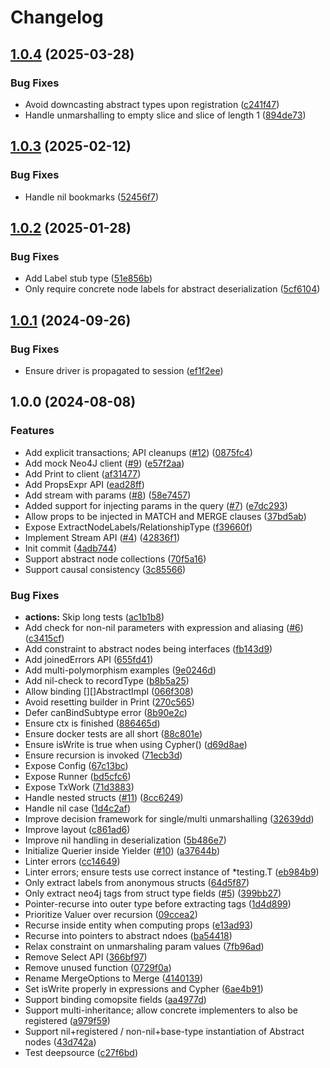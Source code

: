 # Changelog

## [1.0.4](https://github.com/rlch/neogo/compare/v1.0.3...v1.0.4) (2025-03-28)


### Bug Fixes

* Avoid downcasting abstract types upon registration ([c241f47](https://github.com/rlch/neogo/commit/c241f471036b1b9ab06528b2973db18c5a3aac05))
* Handle unmarshalling to empty slice and slice of length 1 ([894de73](https://github.com/rlch/neogo/commit/894de73fbfe290d69b917968d5c7602089054d99))

## [1.0.3](https://github.com/rlch/neogo/compare/v1.0.2...v1.0.3) (2025-02-12)


### Bug Fixes

* Handle nil bookmarks ([52456f7](https://github.com/rlch/neogo/commit/52456f769cea5c4f59be4ecfd90e3083a65dc583))

## [1.0.2](https://github.com/rlch/neogo/compare/v1.0.1...v1.0.2) (2025-01-28)


### Bug Fixes

* Add Label stub type ([51e856b](https://github.com/rlch/neogo/commit/51e856bbcde418d5f439c3e7f3195e8dd1409fe1))
* Only require concrete node labels for abstract deserialization ([5cf6104](https://github.com/rlch/neogo/commit/5cf61043e37db9017ff51e44fad7ce092c1e9fd5))

## [1.0.1](https://github.com/rlch/neogo/compare/v1.0.0...v1.0.1) (2024-09-26)


### Bug Fixes

* Ensure driver is propagated to session ([ef1f2ee](https://github.com/rlch/neogo/commit/ef1f2ee9bbe42c720100fcc0cac2a87c2c0187b0))

## 1.0.0 (2024-08-08)


### Features

* Add explicit transactions; API cleanups ([#12](https://github.com/rlch/neogo/issues/12)) ([0875fc4](https://github.com/rlch/neogo/commit/0875fc4927421a7d634e019b7359f268962a2e59))
* Add mock Neo4J client ([#9](https://github.com/rlch/neogo/issues/9)) ([e57f2aa](https://github.com/rlch/neogo/commit/e57f2aa0ded8cac866c18396e22e0bb773582490))
* Add Print to client ([af31477](https://github.com/rlch/neogo/commit/af31477be815d331cf6b3af6c2b2ae83398a8311))
* Add PropsExpr API ([ead28ff](https://github.com/rlch/neogo/commit/ead28ff36e5d6e72d4cbb98c578239fa334ee783))
* Add stream with params ([#8](https://github.com/rlch/neogo/issues/8)) ([58e7457](https://github.com/rlch/neogo/commit/58e74574f580f78d5e37764029c82898a9cce111))
* Added support for injecting params in the query ([#7](https://github.com/rlch/neogo/issues/7)) ([e7dc293](https://github.com/rlch/neogo/commit/e7dc293b33808249e6c77b262161a637e4a32963))
* Allow props to be injected in MATCH and MERGE clauses ([37bd5ab](https://github.com/rlch/neogo/commit/37bd5ab6933dad06b55287ca7ea5139af49e2085))
* Expose ExtractNodeLabels/RelationshipType ([f39660f](https://github.com/rlch/neogo/commit/f39660f5c15d511331612348565e24300ab4bf02))
* Implement Stream API ([#4](https://github.com/rlch/neogo/issues/4)) ([42836f1](https://github.com/rlch/neogo/commit/42836f1931f422cd685b406b9cfda8a3d712b97f))
* Init commit ([4adb744](https://github.com/rlch/neogo/commit/4adb7447c3183906fa3e4ecc132d2bd74038bfde))
* Support abstract node collections ([70f5a16](https://github.com/rlch/neogo/commit/70f5a16b8e275c6689100667db26eba34bf9113d))
* Support causal consistency ([3c85566](https://github.com/rlch/neogo/commit/3c85566e4fb72ee56075b1071cb048a8bccd23da))


### Bug Fixes

* **actions:** Skip long tests ([ac1b1b8](https://github.com/rlch/neogo/commit/ac1b1b8a8a90580ee12c4ed3faedb1d87928f712))
* Add check for non-nil parameters with expression and aliasing ([#6](https://github.com/rlch/neogo/issues/6)) ([c3415cf](https://github.com/rlch/neogo/commit/c3415cfe546c6eb2d80555b091782f6eb0b81173))
* Add constraint to abstract nodes being interfaces ([fb143d9](https://github.com/rlch/neogo/commit/fb143d9529b684d2318a39ff2410fecd26819492))
* Add joinedErrors API ([655fd41](https://github.com/rlch/neogo/commit/655fd41c7a9e1ed9d8a55cbc7a20b5bc7723aceb))
* Add multi-polymorphism examples ([9e0246d](https://github.com/rlch/neogo/commit/9e0246de80de38b480c6bad226c2cd6967967df8))
* Add nil-check to recordType ([b8b5a25](https://github.com/rlch/neogo/commit/b8b5a2507a48b680943b71d35f7ff1a24449b3e5))
* Allow binding [][]AbstractImpl ([066f308](https://github.com/rlch/neogo/commit/066f30824cd56bafaeeb95eb4f1ca2b61b933545))
* Avoid resetting builder in Print ([270c565](https://github.com/rlch/neogo/commit/270c56510cd038367186bb7c4acc06f05eddbeb3))
* Defer canBindSubtype error ([8b90e2c](https://github.com/rlch/neogo/commit/8b90e2c8b6d72589e0408dec2f07cb50e9c1b726))
* Ensure ctx is finished ([886465d](https://github.com/rlch/neogo/commit/886465d4aa3018669b865f0833ab7367520e0a0a))
* Ensure docker tests are all short ([88c801e](https://github.com/rlch/neogo/commit/88c801e15e62a3e94c60a24bbad4c393bbfe256c))
* Ensure isWrite is true when using Cypher() ([d69d8ae](https://github.com/rlch/neogo/commit/d69d8ae4ce4b47ec4ca043e84526ed8b4e3d1cfc))
* Ensure recursion is invoked ([71ecb3d](https://github.com/rlch/neogo/commit/71ecb3d828b4e6bdc23e16a11fbc3dbb810f6b97))
* Expose Config ([67c13bc](https://github.com/rlch/neogo/commit/67c13bc21c630ecdd1fa23279dc40f2a50ae98fa))
* Expose Runner ([bd5cfc6](https://github.com/rlch/neogo/commit/bd5cfc6d66cc0ab7fe8bf0420b75e8f9087bbd2e))
* Expose TxWork ([71d3883](https://github.com/rlch/neogo/commit/71d38837fd98a7677943dd050ddfef0c94e49f69))
* Handle nested structs ([#11](https://github.com/rlch/neogo/issues/11)) ([8cc6249](https://github.com/rlch/neogo/commit/8cc62498298dfa1676c70d49c4f60f6429ed7d28))
* Handle nil case ([1d4c2af](https://github.com/rlch/neogo/commit/1d4c2afa9fe705d2494039ccd44f1225175bb7f7))
* Improve decision framework for single/multi unmarshalling ([32639dd](https://github.com/rlch/neogo/commit/32639ddd3356376655334137ea35abe02dda49ec))
* Improve layout ([c861ad6](https://github.com/rlch/neogo/commit/c861ad694c997bfa9a627e7c84c9394f31c5ce8d))
* Improve nil handling in deserialization ([5b486e7](https://github.com/rlch/neogo/commit/5b486e7d73fa86b37296c683c9f818ec062b25b8))
* Initialize Querier inside Yielder ([#10](https://github.com/rlch/neogo/issues/10)) ([a37644b](https://github.com/rlch/neogo/commit/a37644b7737a534b712956366c44f6258ab14c6e))
* Linter errors ([cc14649](https://github.com/rlch/neogo/commit/cc1464933a16024f048d30394a196a9fb10726af))
* Linter errors; ensure tests use correct instance of *testing.T ([eb984b9](https://github.com/rlch/neogo/commit/eb984b92e7b44f263b25e29938eb744287680cab))
* Only extract labels from anonymous structs ([64d5f87](https://github.com/rlch/neogo/commit/64d5f871129b95b6196e6db326ab9e0fe4abaa4e))
* Only extract neo4j tags from struct type fields ([#5](https://github.com/rlch/neogo/issues/5)) ([399bb27](https://github.com/rlch/neogo/commit/399bb27a4fb67a9ab36cfb2b83cb87caaedbebfc))
* Pointer-recurse into outer type before extracting tags ([1d4d899](https://github.com/rlch/neogo/commit/1d4d89960e8621a3ea912d86fc5d93e30a0ca01e))
* Prioritize Valuer over recursion ([09ccea2](https://github.com/rlch/neogo/commit/09ccea24d86f2b591ea115425370a77101b260fb))
* Recurse inside entity when computing props ([e13ad93](https://github.com/rlch/neogo/commit/e13ad937c39b173f527b30c936a1ff6dc0505cf4))
* Recurse into pointers to abstract ndoes ([ba54418](https://github.com/rlch/neogo/commit/ba54418e7d4e689eec53ea902cd761b241de6083))
* Relax constraint on unmarshaling param values ([7fb96ad](https://github.com/rlch/neogo/commit/7fb96adad7010ac13cf4f3cb99cab3fa5d6eaf4d))
* Remove Select API ([366bf97](https://github.com/rlch/neogo/commit/366bf97309221d5382a9dc76c1152415f6c53e79))
* Remove unused function ([0729f0a](https://github.com/rlch/neogo/commit/0729f0a9044d829d45bf51c11d03b8c4464346e6))
* Rename MergeOptions to Merge ([4140139](https://github.com/rlch/neogo/commit/41401392a4f2444443f6d7ef1c1f1d1ba24524a2))
* Set isWrite properly in expressions and Cypher ([6ae4b91](https://github.com/rlch/neogo/commit/6ae4b9106ff10c269f74d5c8b77a557980ed9b7e))
* Support binding comopsite fields ([aa4977d](https://github.com/rlch/neogo/commit/aa4977d7baf32cca48c9425c7f87ba33993ae16f))
* Support multi-inheritance; allow concrete implementers to also be registered ([a979f59](https://github.com/rlch/neogo/commit/a979f59a8731b8649dec7b493dfe2bf6646ad6e0))
* Support nil+registered / non-nil+base-type instantiation of Abstract nodes ([43d742a](https://github.com/rlch/neogo/commit/43d742ac699ab9d8dcc3d1e29d9c87b1c7093b1c))
* Test deepsource ([c27f6bd](https://github.com/rlch/neogo/commit/c27f6bdb615011bb51d667f01fa3f89958b5402e))
